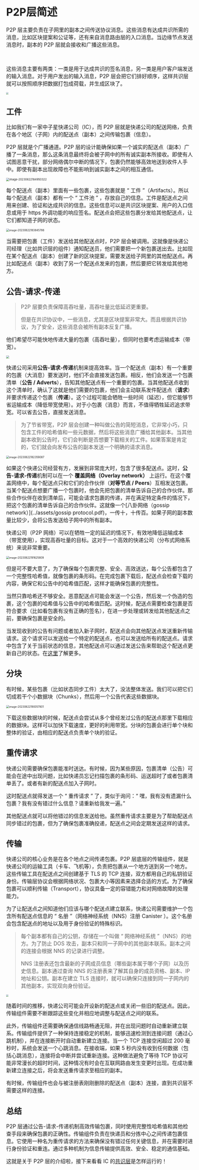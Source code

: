 # P2P层简述

P2P 层主要负责在子网里的副本之间传送协议消息。这些消息有达成共识所需的消息，比如区块提案和公证等，还有来自消息路由层的入口消息。当边缘节点发送消息时，副本的 P2P 层就会接收和广播这些消息。

<br>

这些消息主要有两类：一类是用于达成共识的签名消息，另一类是用户客户端发送的输入消息。对于用户发出的输入消息，P2P 层会把它们排好顺序，这样共识层就可以按照顺序把数据打包成荷载，并生成区块了。

<div class="center-image">
    <img src="assets/1.P2P层/image-20230622170946212.png" style="zoom:40%;" />

</div>



## 工件

比如我们有一家中子星快递公司（IC），而 P2P 层就是快递公司的配送网络，负责在各个地区（子网）内的配送点（副本）之间传输包裹（信息）。

P2P 层就是个广播通道。P2P 层的设计能确保如果一个诚实的配送点（副本）广播了一条消息，那么这条消息最终将会被子网中的所有诚实副本所接收。即使有人试图恶意干扰，部分网络偶尔中断的情况下，包裹仍然能够高效地送到收件人手中。即使有副本出现故障也不能影响到诚实副本之间的相互通信。

<div class="center-image">
    <img src="assets/1.P2P层/image-20230622184950322.png" alt="image-20230622184950322" style="zoom:53%;" />

</div>

每个配送点（副本）里面有一些包裹，这些包裹就是 “ 工件 ”（Artifacts）。所以每个配送点（副本）都有一个 “ 工件池 ” ，存放自己的信息。工件是配送点之间用来创建、验证和达成共识的信息。这些信息可以是共识区块提案、用户的入口信息或用于 https 外调功能的响应签名。配送点会把这些包裹分发给其他配送点，让它们都知道子网的状态。

<div class="center-image">
    <img src="assets/1.P2P层/image-20230622183845786.png" alt="image-20230622183845786" style="zoom:50%;" />

</div>

当需要把包裹（工件）发送给其他配送点时，P2P 层会被调用。这就像是快递公司经理（比如共识层的组件）通知配送员，他们需要把一个新包裹送出去。比如现在某个配送点（副本）创建了新的区块提案，需要发送给子网里的其他配送点。再比如配送点（副本）收到了另一个配送点发来的包裹，然后要把它转发给其他地方。



## 公告-请求-传递

> P2P 层要负责保障高吞吐量，高吞吐量比低延迟更重要。
>
> 但是在共识协议中，一些消息，尤其是区块提案非常大。而且根据共识协议，为了安全，这些消息会被所有副本反复广播。

他们希望尽可能快地传递大量的包裹（高吞吐量），但同时也要考虑运输成本（带宽）。

<div class="center-image">
    <img src="assets/1.P2P层/image-20230622174846403.png" style="zoom:50%;" />

</div>

快递公司采用**公告-请求-传递**机制来提高效率。当一个配送点（副本）有一个重要的包裹（大消息）要发送时，他们不会直接发送包裹。相反，他们会发送一个包裹清单（**公告 / Adverts**），告知其他配送点有一个重要的包裹。当其他配送点收到这个清单时，确认了这就是他们需要的包裹，他们会主动联系发件配送点（**请求**）并要求传递这个包裹（**传递**）。这个过程可能会牺牲一些时间（延迟），但它能够节省运输成本（降低带宽使用）。对于小包裹（消息）而言，不值得牺牲延迟追求带宽。可以省去公告，直接发送消息。

> 为了节省带宽，P2P 层会创建一种叫做公告的简短消息，它非常小巧，只包含工件的哈希值和一些元数据，然后将这些消息广播给其他副本。当其他副本收到公告时，它们会判断是否想要下载相关的工件。如果答案是肯定的，它们就会向发布公告的副本发送一个明确的请求消息。

<div class="center-image">
    <img src="assets/1.P2P层/image-20230622182359087.png" alt="image-20230622182359087" style="zoom:50%;" />

</div>

如果这个快递公司经营有方，发展到非常庞大时，包含了很多配送点。这时，**公告-请求-传递**机制可以在一个 **覆盖网络（Overlay network）** 上运行。在这个覆盖网络中，每个配送点只和它们的合作伙伴（**对等节点 / Peers**）互相发送包裹。当某个配送点想要广播一个包裹时，他会先把包裹的清单告诉自己的合作伙伴。那些合作伙伴在收到清单后，可能会请求包裹的传递，并在满足特定条件的情况下，把这个包裹的清单告诉自己的合作伙伴。这就像一个[八卦网络（gossip network）](../assets/gossip protocol.pdf)，一传十，十传百。如果子网的副本数量比较少，会将公告发送给子网中的所有副本。

快递公司（P2P 网络）可以在牺牲一定的延迟的情况下，有效地降低运输成本（带宽使用），实现高吞吐量的目标。这对于一个高效的快递公司（分布式网络系统）来说非常重要。

<div class="center-image">
    <img src="assets/1.P2P层/image-20230622191625809.png" alt="image-20230622191625809" style="zoom:50%;" />

</div>

但是可不要大意了，为了确保每个包裹完整、安全、高效送达，每个公告都包含了一个完整性哈希值，就像包裹的条形码。在完成包裹下载后，配送点会检查下载的内容，确保它和公告中的哈希值匹配，这样才能确保包裹的完整性。

当然只靠哈希还不够安全。恶意配送点可能会发送一个公告，然后发一个伪造的包裹，这个包裹的哈希值与公告中的哈希值匹配。这时候，配送点需要检查包裹是否符合要求（比如看包裹有没有正确的签名），在进一步处理或转发给其他配送点之前，要确保包裹是安全的。

当发现收到的公告有问题或者加入新子网时，配送点会向其他配送点发送重新传输请求。这个请求可以发送给一个特定的配送点，也可以发送给所有的配送点。请求中包含了关于当前状态的信息，其他配送点可以通过发送公告来帮助这个配送点更新自己的状态。在[这里](相关概念介绍/P2P层是如何降低恶意攻击的？.md)了解更多。



## 分块

有时候，某些包裹（比如状态同步工件）太大了，没法整体发送。我们可以把它们切成若干个小数据块（Chunks），然后用一个公告代表这些数据块。

<div class="center-image">
    <img src="assets/1.P2P层/image-20230622190057801.png" alt="image-20230622190057801" style="zoom:50%;" />

</div>

下载这些数据块的时候，配送点会尝试从多个曾经发过公告的配送点那里下载相应的数据块。这样可以加快下载速度，更好的利用带宽。分块的包裹会进行单个块和整体的验证，由相应的配送点负责单个块的验证。



## 重传请求

快递公司需要确保包裹能准时送达。有时候，因为某些原因，包裹清单（公告）可能会在途中出现问题，比如快递员忘记扫描包裹的条形码、运送超时了或者包裹清单丢了。或者有新的配送点加入子网时。

这时配送点就得发送一个 “ 重传请求 ” 了，类似于询问：“ 嘿，我有没有遗漏什么包裹？我有没有错过什么信息？请重新给我发一遍。” 

其他配送点就可以将他错过的信息发送给他。虽然重传请求主要是为了帮助配送点同步错过的包裹，但为了确保包裹准确投递，配送点之间会定期发送这样的请求。



## 传输

快递公司的核心业务是在各个地点之间传递包裹。P2P 层底层的传输组件，就是快递公司的运输工具（卡车、飞机等），负责把包裹从一个地方送到另一个地方。这些传输工具在配送点之间创建基于 TLS 的 TCP 连接，双方都用自己的私钥验证身份。传输层协议会根据网络状况、包裹大小等因素来选择合适的方式。为了确保包裹可以顺利传输（Transport），协议具备一定的容错能力和对网络故障的处理能力。



为了让配送点之间知道他们应该与哪个配送点建立联系，快递公司需要维护一个包含所有配送点信息的 “ 名册 ”（网络神经系统（NNS）注册 Canister ）。这个名册会包含配送点的地址以及用于身份验证的特殊标识。

> 每个副本都有自己的公钥，存储在一个叫做 “ 网络神经系统 ”（NNS）的地方。为了防止 DOS 攻击，副本只和同一子网中的其他副本联系。副本之间的连接会根据 NNS 的记录进行调整。
>
> NNS 注册表还包含最新的子网成员信息（哪些副本属于哪个子网）以及历史信息。副本通过查询 NNS 的注册表来了解其自身的成员资格、副本、IP 地址和公钥。副本在建立 TLS 连接时，就可以确保只连接到同一子网内的其他副本，实现双向身份验证。

<div class="center-image">
    <img src="assets/1.P2P层/image-20230622192102981.png" style="zoom:37%;" />

</div>

随着时间的推移，快递公司可能会开设新的配送点或关闭一些旧的配送点。因此，传输组件需要不断跟踪这些变化并相应地调整与配送点之间的联系。

此外，传输组件还需要确保通信线路畅通无阻，并在出现问题时自动重新建立联系。传输组件提供了一种保持连接稳定的机制，能够迅速检测到连接问题（通过心跳机制），并在连接断开时自动重新建立连接。当一个 TCP 连接空闲超过 200 毫秒时，系统会发送一个心跳消息。在接收端，如果 5 秒内没有收到任何数据（包括心跳消息），连接将会中断并尝试重新连接。这种做法避免了等待 TCP 协议可能非常漫长的超时时间，这种情况有时会在互联网路由发生变更时出现。在成功重新建立连接之后，将会发送重传请求至相应的副本。

有时候，传输组件也会与被注册表刚刚删除的配送点（副本）连接，直到共识层不需要这样的连接。



## 总结

P2P 层通过公告-请求-传递机制高效传输包裹，同时使用完整性哈希值和其他检查手段来确保包裹的正确性。传输组件负责在快递员和分拣中心之间传递包裹信息。它使用一种名为重传请求的方法来确保没有错过任何关键信息，并在需要时进行身份验证和重连。通过多种机制为信息传输提供高效、安全、稳定的通信基础。

这就是关于 P2P 层的介绍啦，接下来看看 IC 的[共识层](../2.核心协议/2.共识层.html)是怎样运行的！

<br>

